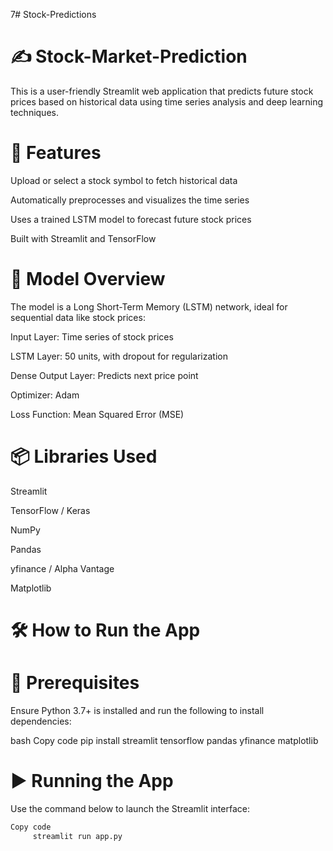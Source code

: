 7# Stock-Predictions
# ✍️ Stock-Market-Prediction

 This is a user-friendly Streamlit web application that predicts future stock prices based on historical data using time series analysis and deep learning techniques.

# 🚀 Features

 Upload or select a stock symbol to fetch historical data

Automatically preprocesses and visualizes the time series

Uses a trained LSTM model to forecast future stock prices

Built with Streamlit and TensorFlow

# 🧠 Model Overview

The model is a Long Short-Term Memory (LSTM) network, ideal for sequential data like stock prices:

Input Layer: Time series of stock prices

LSTM Layer: 50 units, with dropout for regularization

Dense Output Layer: Predicts next price point

Optimizer: Adam

Loss Function: Mean Squared Error (MSE)

# 📦 Libraries Used
Streamlit


TensorFlow / Keras

NumPy

Pandas

yfinance / Alpha Vantage

Matplotlib

# 🛠️ How to Run the App
# 🔧 Prerequisites

Ensure Python 3.7+ is installed and run the following to install dependencies:

bash
Copy code
     pip install streamlit tensorflow pandas yfinance matplotlib

# ▶️ Running the App

Use the command below to launch the Streamlit interface:

```bash
Copy code
     streamlit run app.py







